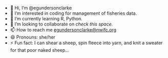 - 👋 Hi, I’m @egundersonclarke
- 👀 I’m interested in coding for management of fisheries data.
- 🌱 I’m currently learning R, Python.
- 💞️ I’m looking to collaborate on *check this space.*
- 📫 How to reach me egundersonclarke@nwifc.org
- 😄 Pronouns: she/her
- ⚡ Fun fact: I can shear a sheep, spin fleece into yarn, and knit a sweater for that poor naked sheep...

<!---
egundersonclarke/egundersonclarke is a ✨ special ✨ repository because its `README.md` (this file) appears on your GitHub profile.
You can click the Preview link to take a look at your changes.
--->
